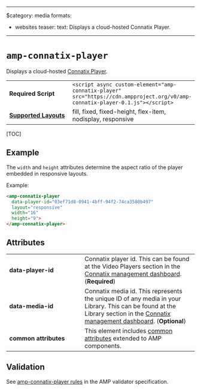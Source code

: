 <!--
  1. Change "category" below to one of:
       ads-analytics
       dynamic-content
       layout
       media
       presentation
       social

  2. Remove any of the "formats" that don't apply.
     You can also add the "ads" and "stories" formats if they apply.

  3. And remove this comment! (no empty lines before "---")
-->
---
$category: media
formats:
  - websites
teaser:
  text: Displays a cloud-hosted Connatix Player.
---
<!--
Copyright 2019 The AMP HTML Authors. All Rights Reserved.

Licensed under the Apache License, Version 2.0 (the "License");
you may not use this file except in compliance with the License.
You may obtain a copy of the License at

      http://www.apache.org/licenses/LICENSE-2.0

Unless required by applicable law or agreed to in writing, software
distributed under the License is distributed on an "AS-IS" BASIS,
WITHOUT WARRANTIES OR CONDITIONS OF ANY KIND, either express or implied.
See the License for the specific language governing permissions and
limitations under the License.
-->

# `amp-connatix-player`

Displays a cloud-hosted <a href="https://www.connatix.com/">Connatix Player</a>.

<table>
  <tr>
    <td width="40%"><strong>Required Script</strong></td>
    <td><code>&lt;script async custom-element="amp-connatix-player" src="https://cdn.ampproject.org/v0/amp-connatix-player-0.1.js">&lt;/script></code></td>
  </tr>
  <tr>
    <td class="col-fourty"><strong><a href="https://www.ampproject.org/docs/guides/responsive/control_layout.html">Supported Layouts</a></strong></td>
    <td>fill, fixed, fixed-height, flex-item, nodisplay, responsive</td>
  </tr>
</table>

[TOC]

## Example

The `width` and `height` attributes determine the aspect ratio of the player embedded in responsive layouts.

Example:

```html
<amp-connatix-player 
  data-player-id="03ef71d8-0941-4bff-94f2-74ca3580b497"
  layout="responsive"
  width="16"
  height="9">
</amp-connatix-player>
```

## Attributes

<table>
  <tr>
    <td width="40%"><strong>data-player-id</strong></td>
    <td>Connatix player id. This can be found at the Video Players section in the <a href="https://ovp.connatix.com">Connatix management dashboard</a>. (<strong>Required</strong>)</td>
  </tr>
  <tr>
    <td width="40%"><strong>data-media-id</strong></td>
    <td>Connatix media id. This represents the unique ID of any media in your Library. This can be found at the Library section in the <a href="https://ovp.connatix.com">Connatix management dashboard</a>. (<strong>Optional</strong>)</td>
  </tr>
  <tr>
    <td width="40%"><strong>common attributes</strong></td>
    <td>This element includes <a href="https://www.ampproject.org/docs/reference/common_attributes">common attributes</a> extended to AMP components.</td>
  </tr>
</table>

## Validation
See [amp-connatix-player rules](https://github.com/ampproject/amphtml/blob/master/extensions/amp-connatix-player/validator-amp-connatix-player.protoascii) in the AMP validator specification.

